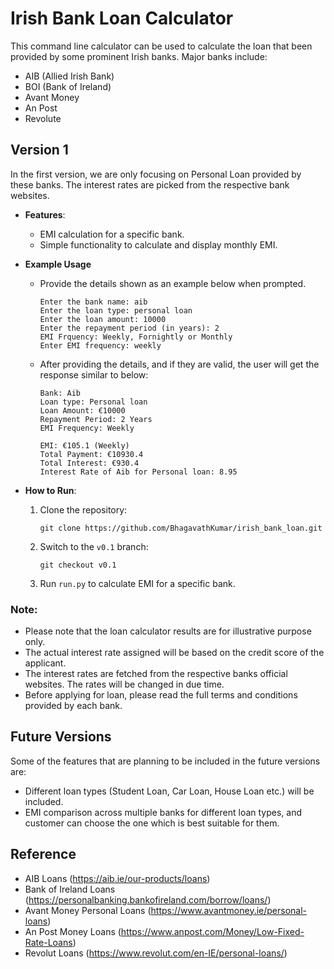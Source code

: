 # Irish Bank Loan Calculator

This command line calculator can be used to calculate the loan that been provided by some prominent Irish banks. Major banks include:
- AIB (Allied Irish Bank)
- BOI (Bank of Ireland)
- Avant Money
- An Post
- Revolute


## Version 1

In the first version, we are only focusing on Personal Loan provided by these banks. The interest rates are picked from the respective bank websites.

- **Features**:
  - EMI calculation for a specific bank.
  - Simple functionality to calculate and display monthly EMI.

- **Example Usage**

  * Provide the details shown as an example below when prompted.
    ```
    Enter the bank name: aib
    Enter the loan type: personal loan
    Enter the loan amount: 10000
    Enter the repayment period (in years): 2
    EMI Frquency: Weekly, Fornightly or Monthly
    Enter EMI frequency: weekly
    ```
  * After providing the details, and if they are valid, the user will get the response similar to below:
    ```
    Bank: Aib
    Loan type: Personal loan
    Loan Amount: €10000
    Repayment Period: 2 Years
    EMI Frequency: Weekly

    EMI: €105.1 (Weekly)
    Total Payment: €10930.4
    Total Interest: €930.4
    Interest Rate of Aib for Personal loan: 8.95
    ```

- **How to Run**:
  1. Clone the repository:
     ```
     git clone https://github.com/BhagavathKumar/irish_bank_loan.git
     ```
  2. Switch to the `v0.1` branch:
     ```
     git checkout v0.1
     ```
  3. Run `run.py` to calculate EMI for a specific bank.
  
### Note: 
- Please note that the loan calculator results are for illustrative purpose only. 
- The actual interest rate assigned will be based on the credit score of the applicant.
- The interest rates are fetched from the respective banks official websites. The rates will be changed in due time.
- Before applying for loan, please read the full terms and conditions provided by each bank.

## Future Versions

Some of the features that are planning to be included in the future versions are:
- Different loan types (Student Loan, Car Loan, House Loan etc.) will be included.
- EMI comparison across multiple banks for different loan types, and customer can choose the one which is best suitable for them.

## Reference
- AIB Loans (https://aib.ie/our-products/loans)
- Bank of Ireland Loans (https://personalbanking.bankofireland.com/borrow/loans/)
- Avant Money Personal Loans (https://www.avantmoney.ie/personal-loans)
- An Post Money Loans (https://www.anpost.com/Money/Low-Fixed-Rate-Loans)
- Revolut Loans (https://www.revolut.com/en-IE/personal-loans/)
